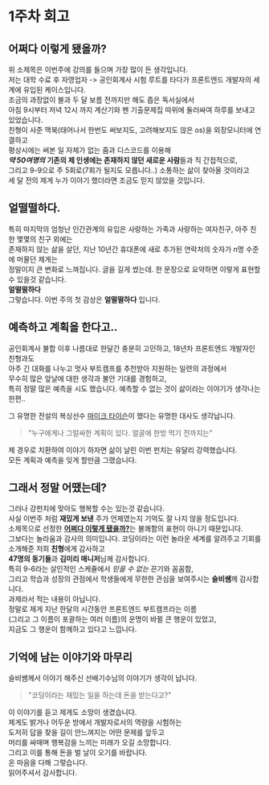 # 1주차 회고

## 어쩌다 이렇게 됐을까?

위 소제목은 이번주에 강의를 들으며 가장 많이 든 생각입니다.  
저는 대학 수료 후 자영업자 -> 공인회계사 시험 루트를 타다가 프론트엔드 개발자의 세계에 유입된 케이스입니다.  
조금의 과장없이 불과 두 달 보름 전까지만 해도 좁은 독서실에서  
아침 9시부터 저녁 12시 까지 계산기와 펜 기출문제집 따위에 둘러싸여 하루를 보내고 있었습니다.  
친형이 사준 맥북(태어나서 한번도 써보지도, 고려해보지도 않은 os)을 외장모니터에 연결하고  
평상시에는 써본 일 자체가 없는 줌과 디스코드를 이용해  
**_약 50여명의_** **기존의 제 인생에는 존재하지 않던 새로운 사람**들과 직 간접적으로,  
그리고 9-9으로 주 5회로(7회가 될지도 모릅니다..) 소통하는 삶이 찾아올 것이라고  
세 달 전의 제게 누가 이야기 했더라면 조금도 믿지 않았을 것입니다.

## 얼떨떨하다.

특히 마지막의 엄청난 인간관계의 유입은 사랑하는 가족과 사랑하는 여자친구, 아주 친한 몇몇의 친구 외에는  
존재하지 않는 삶을 살던, 지난 10년간 휴대폰에 새로 추가된 연락처의 숫자가 n명 수준에 머물던 제게는  
정말이지 큰 변화로 느껴집니다.
글을 길게 썼는데. 한 문장으로 요약하면 이렇게 표현할 수 있을것 같습니다.  
**얼떨떨하다**  
그렇습니다. 이번 주의 첫 감상은 **얼떨떨하다** 입니다.

## 예측하고 계획을 한다고..

공인회계사 불합 이후 나름대로 한달간 충분히 고민하고, 18년차 프론트엔드 개발자인 친형과도  
아주 긴 대화를 나누고 멋사 부트캠프를 추천받아 지원하는 일련의 과정에서  
무수히 많은 앞날에 대한 생각과 불안 기대를 경험하고,  
특히 정말 많은 예측을 시도 했습니다. 예측할 수 없는 것이 삶이라는 이야기가 생각나는 한편..

그 유명한 전설의 복싱선수 [마이크 타이슨](https://en.wikipedia.org/wiki/Mike_Tyson)이 했다는 유명한 대사도 생각납니다.

> "누구에게나 그럴싸한 계획이 있다. 얼굴에 한방 먹기 전까지는"

제 경우로 치환하여 이야기 하자면 삶이 날린 이번 펀치는 유달리 강력했습니다.  
모든 계획과 예측을 잊게 할만큼 그랬습니다.

## 그래서 정말 어땠는데?

그러나 강펀치에 맞아도 행복할 수는 있는것 같습니다.  
사실 이번주 처럼 **재밌게 보낸** 주가 언제였는지 기억도 잘 나지 않을 정도입니다.  
소제목으로 선정한 [**어쩌다 이렇게 됐을까?**](#어쩌다-이렇게-됐을까)는 불쾌함의 표현이 아니기 때문입니다.  
그보다는 놀라움과 감사의 의미입니다.
코딩이라는 이런 놀라운 세계를 알려주고 기회를 소개해준 저희 **친형**에게 감사하고  
**47명의 동기들**과 **김미리 매니저**님께 감사합니다.  
특히 9-6라는 살인적인 스케쥴에서 _믿을 수 없는_ 끈기와 꼼꼼함,  
그리고 학습과 성장의 관점에서 학생들에게 무한한 관심을 보여주시는 **슬비쌤**께 감사합니다.  
과제라서 적는 내용이 아닙니다.  
정말로 제게 지난 한달의 시간동안 프론트엔드 부트캠프라는 이름  
(그리고 그 이름이 포괄하는 여러 이름)의 운명이 바뀔 큰 행운이 있었고,  
지금도 그 행운이 함께하고 있다고 느낍니다.

## 기억에 남는 이야기와 마무리

슬비쌤께서 이야기 해주신 선배기수님의 이야기가 생각이 납니다.

> "코딩이라는 재밌는 일을 하는데 돈을 받는다고?"

이 이야기를 듣고 제게도 소망이 생겼습니다.  
제게도 밝거나 어두운 방에서 개발자로서의 역량을 시험하는  
도저히 답을 찾을 길이 안느껴지는 어떤 문제를 앞두고  
머리를 싸매며 행복감을 느끼는 미래가 오길 소망합니다.  
그리고 이를 통해 돈을 벌 날이 오기를 바랍니다.  
온 마음을 다해 그렇습니다.  
읽어주셔서 감사합니다.
